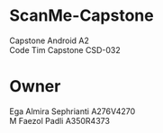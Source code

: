 # ScanMe-Capstone
Capstone Android A2
<br>
Code Tim Capstone CSD-032
# Owner
Ega Almira Sephrianti A276V4270
<br>
M Faezol Padli A350R4373

